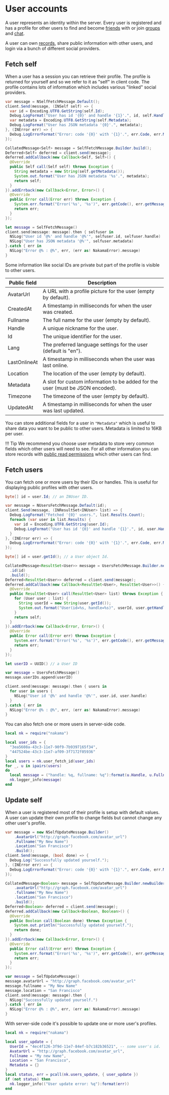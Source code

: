 # User accounts

A user represents an identity within the server. Every user is registered and has a profile for other users to find and become [friends](social-friends.md) with or join [groups](social-groups-clans.md) and [chat](social-realtime-chat.md).

A user can own [records](storage-record-ownership.md), share public information with other users, and login via a bunch of different social providers.

## Fetch self

When a user has a session you can retrieve their profile. The profile is returned for yourself and so we refer to it as "self" in client code. The profile contains lots of information which includes various "linked" social providers.

```csharp fct_label="Unity"
var message = NSelfFetchMessage.Default();
client.Send(message, (INSelf self) => {
  var id = Encoding.UTF8.GetString(self.Id);
  Debug.LogFormat("User has id '{0}' and handle '{1}'.", id, self.Handle);
  var metadata = Encoding.UTF8.GetString(self.Metadata);
  Debug.LogFormat("User has JSON metadata '{0}'.", metadata);
}, (INError err) => {
  Debug.LogErrorFormat("Error: code '{0}' with '{1}'.", err.Code, err.Message);
});
```

```java fct_label="Android/Java"
CollatedMessage<Self> message = SelfFetchMessage.Builder.build();
Deferred<Self> deferred = client.send(message);
deferred.addCallback(new Callback<Self, Self>() {
  @Override
  public Self call(Self self) throws Exception {
    String metadata = new String(self.getMetadata());
    System.out.format("User has JSON metadata '%s'.", metadata);
    return self;
  }
}).addErrback(new Callback<Error, Error>() {
  @Override
  public Error call(Error err) throws Exception {
    System.err.format("Error('%s', '%s')", err.getCode(), err.getMessage());
    return err;
  }
});
```

```swift fct_label="Swift"
let message = SelfFetchMessage()
client.send(message: message).then { selfuser in
  NSLog("User id '@%' and handle '@%'", selfuser.id, selfuser.handle)
  NSLog("User has JSON metadata '@%'", selfuser.metadata)
}.catch { err in
  NSLog("Error @% : @%", err, (err as! NakamaError).message)
}
```

Some information like social IDs are private but part of the profile is visible to other users.

| Public field | Description |
| ----- | ----------- |
| AvatarUrl | A URL with a profile picture for the user (empty by default). |
| CreatedAt | A timestamp in milliseconds for when the user was created. |
| Fullname | The full name for the user (empty by default). |
| Handle | A unique nickname for the user. |
| Id | The unique identifier for the user. |
| Lang | The preferred language settings for the user (default is "en"). |
| LastOnlineAt | A timestamp in milliseconds when the user was last online. |
| Location | The location of the user (empty by default). |
| Metadata | A slot for custom information to be added for the user (must be JSON encoded). |
| Timezone | The timezone of the user (empty by default). |
| UpdatedAt | A timestamp in milliseconds for when the user was last updated. |

You can store additional fields for a user in `"Metadata"` which is useful to share data you want to be public to other users. Metadata is limited to 16KB per user.

!!! Tip
    We recommend you choose user metadata to store very common fields which other users will need to see. For all other information you can store records with [public read permissions](storage-record-permissions.md) which other users can find.

## Fetch users

You can fetch one or more users by their IDs or handles. This is useful for displaying public profiles with other users.

```csharp fct_label="Unity"
byte[] id = user.Id; // an INUser ID.

var message = NUsersFetchMessage.Default(id);
client.Send(message, (INResultSet<INUser> list) => {
  Debug.LogFormat("Fetched '{0}' users.", list.Results.Count);
  foreach (var user in list.Results) {
    var id = Encoding.UTF8.GetString(user.Id);
    Debug.LogFormat("User has id '{0}' and handle '{1}'.", id, user.Handle);
  }
}, (INError err) => {
  Debug.LogErrorFormat("Error: code '{0}' with '{1}'.", err.Code, err.Message);
});
```

```java fct_label="Android/Java"
byte[] id = user.getId(); // a User object Id.

CollatedMessage<ResultSet<User>> message = UsersFetchMessage.Builder.newBuilder()
  .id(id)
  .build();
Deferred<ResultSet<User>> deferred = client.send(message);
deferred.addCallback(new Callback<ResultSet<User>, ResultSet<User>>() {
  @Override
  public ResultSet<User> call(ResultSet<User> list) throws Exception {
    for (User user : list) {
      String userId = new String(user.getId());
      System.out.format("User(id=%s, handle=%s)", userId, user.getHandle());
    }
    return self;
  }
}).addErrback(new Callback<Error, Error>() {
  @Override
  public Error call(Error err) throws Exception {
    System.err.format("Error('%s', '%s')", err.getCode(), err.getMessage());
    return err;
  }
});
```

```swift fct_label="Swift"
let userID = UUID() // a User ID

var message = UsersFetchMessage()
message.userIDs.append(userID)

client.send(message: message).then { users in
  for user in users {
    NSLog("User id '@%' and handle '@%'", user.id, user.handle)
  }
}.catch { err in
  NSLog("Error @% : @%", err, (err as! NakamaError).message)
}
```

You can also fetch one or more users in server-side code.

```lua
local nk = require("nakama")

local user_ids = {
  "3ea5608a-43c3-11e7-90f9-7b9397165f34",
  "447524be-43c3-11e7-af09-3f7172f05936"
}
local users = nk.user_fetch_id(user_ids)
for _, u in ipairs(users)
do
  local message = ("handle: %q, fullname: %q"):format(u.Handle, u.Fullname)
  nk.logger_info(message)
end
```

## Update self

When a user is registered most of their profile is setup with default values. A user can update their own profile to change fields but cannot change any other user's profile.

```csharp fct_label="Unity"
var message = new NSelfUpdateMessage.Builder()
    .AvatarUrl("http://graph.facebook.com/avatar_url")
    .Fullname("My New Name")
    .Location("San Francisco")
    .Build();
client.Send(message, (bool done) => {
  Debug.Log("Successfully updated yourself.");
}, (INError err) => {
  Debug.LogErrorFormat("Error: code '{0}' with '{1}'.", err.Code, err.Message);
});
```

```java fct_label="Android/Java"
CollatedMessage<Boolean> message = SelfUpdateMessage.Builder.newBuilder()
    .avatarUrl("http://graph.facebook.com/avatar_url")
    .fullname("My New Name")
    .location("San Francisco")
    .build();
Deferred<Boolean> deferred = client.send(message);
deferred.addCallback(new Callback<Boolean, Boolean>() {
  @Override
  public Boolean call(Boolean done) throws Exception {
    System.out.println("Successfully updated yourself.");
    return done;
  }
}).addErrback(new Callback<Error, Error>() {
  @Override
  public Error call(Error err) throws Exception {
    System.err.format("Error('%s', '%s')", err.getCode(), err.getMessage());
    return err;
  }
});
```

```swift fct_label="Swift"
var message = SelfUpdateMessage()
message.avatarUrl = "http://graph.facebook.com/avatar_url"
message.fullname = "My New Name"
message.location = "San Francisco"
client.send(message: message).then {
  NSLog("Successfully updated yourself.")
}.catch { err in
  NSLog("Error @% : @%", err, (err as! NakamaError).message)
}
```

With server-side code it's possible to update one or more user's profiles.

```lua
local nk = require("nakama")

local user_update = {
  UserId = "4ec4f126-3f9d-11e7-84ef-b7c182b36521", -- some user's id.
  AvatarUrl = "http://graph.facebook.com/avatar_url",
  Fullname = "My new Name",
  Location = "San Francisco",
  Metadata = {}
}
local status, err = pcall(nk.users_update, { user_update })
if (not status) then
  nk.logger_info(("User update error: %q"):format(err))
end
```
